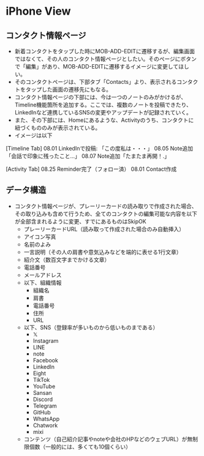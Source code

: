 # iPhone View

## コンタクト情報ページ

- 新着コンタクトをタップした時にMOB-ADD-EDITに遷移するが、編集画面ではなくて、その人のコンタクト情報ページとしたい。そのページにボタンで「編集」があり、MOB-ADD-EDITに遷移するイメージに変更してほしい。
- そのコンタクトページは、下部タブ「Contacts」より、表示されるコンタクトをタップした画面の遷移先にもなる。
- コンタクト情報ページの下部には、今は一つのノートのみがかけるが、Timeline機能箇所を追加する。ここでは、複数のノートを投稿できたり、LinkedInなど連携しているSNSの変更やアップデートが記録されていく。
- また、その下部には、Homeにあるような、Activityのうち、コンタクトに紐づくもののみが表示されている。
- イメージは以下

[Timeline Tab]
08.01 LinkedInで投稿: 「この度私は・・・」
08.05 Note追加「会話で印象に残ったこと...」
08.07 Note追加「たまたま再開！.」

[Activity Tab]
08.25 Reminder完了（フォロー済）
08.01 Contact作成

## データ構造

- コンタクト情報ページが、プレーリーカードの読み取りで作成された場合、その取り込みも含めて行うため、全てのコンタクトの編集可能な内容を以下が全部含まれるように変更、すでにあるものはSkipOK
  - プレーリーカードURL（読み取って作成された場合のみ自動挿入）
  - アイコン写真
  - 名前のよみ
  - 一言説明（その人の肩書や意気込みなどを端的に表せる1行文章）
  - 紹介文（数百文字までかける文章）
  - 電話番号
  - メールアドレス
  - 以下、組織情報
    - 組織名
    - 肩書
    - 電話番号
    - 住所
    - URL
  - 以下、SNS（登録率が多いものから低いものまである）
    - 𝕏
    - Instagram
    - LINE
    - note
    - Facebook
    - LinkedIn
    - Eight
    - TikTok
    - YouTube
    - Sansan
    - Discord
    - Telegram
    - GitHub
    - WhatsApp
    - Chatwork
    - mixi
  - コンテンツ（自己紹介記事やnoteや会社のHPなどのウェブURL）が無制限個数（一般的には、多くても10個くらい）
